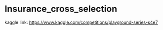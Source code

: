 # Insurance_cross_selection
kaggle link: https://www.kaggle.com/competitions/playground-series-s4e7 
